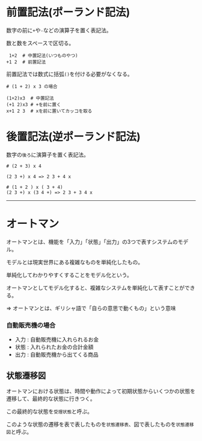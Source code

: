 # 前置記法(ポーランド記法)

数字の前に`+`や`-`などの演算子を置く表記法。

数と数をスペースで区切る。

```
 1+2  # 中置記法(いつものやつ)
+1 2  # 前置記法
```

前置記法では数式に括弧`()`を付ける必要がなくなる。

```
# (1 + 2) x 3 の場合

(1+2)x3  # 中置記法
(+1 2)x3 # +を前に置く
x+1 2 3  # xを前に置いてカッコを取る
```

# 後置記法(逆ポーランド記法)

数字の`後ろ`に演算子を置く表記法。

```
# (2 + 3) x 4

(2 3 +) x 4 => 2 3 + 4 x
```

```
# (1 + 2 ) x ( 3 + 4)
(2 3 +) x (3 4 +) => 2 3 + 3 4 x
```

---

# オートマン

オートマンとは、機能を「入力」「状態」「出力」の3つで表すシステムのモデル。

モデルとは現実世界にある複雑なものを単純化したもの。

単純化してわかりやすくすることをモデル化という。

オートマンとしてモデル化すると、複雑なシステムを単純化して表すことができる。

=> オートマンとは、ギリシャ語で「自らの意思で動くもの」という意味

### 自動販売機の場合

- 入力 : 自動販売機に入れられるお金
- 状態 : 入れられたお金の合計金額
- 出力 : 自動販売機から出てくる商品

## 状態遷移図

オートマンにおける状態は、時間や動作によって初期状態からいくつかの状態を遷移して、最終的な状態に行きつく。

この最終的な状態を`受理状態`と呼ぶ。

このような状態の遷移を表で表したものを`状態遷移表`、図で表したものを`状態遷移図`と呼ぶ。


